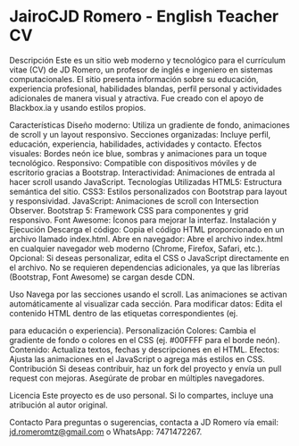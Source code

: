 # JairoCJD Romero - English Teacher CV
Descripción
Este es un sitio web moderno y tecnológico para el currículum vitae (CV) de JD Romero, un profesor de inglés e ingeniero en sistemas computacionales. El sitio presenta información sobre su educación, experiencia profesional, habilidades blandas, perfil personal y actividades adicionales de manera visual y atractiva. Fue creado con el apoyo de Blackbox.ia y usando estilos propios.

Características
Diseño moderno: Utiliza un gradiente de fondo, animaciones de scroll y un layout responsivo.
Secciones organizadas: Incluye perfil, educación, experiencia, habilidades, actividades y contacto.
Efectos visuales: Bordes neón ice blue, sombras y animaciones para un toque tecnológico.
Responsivo: Compatible con dispositivos móviles y de escritorio gracias a Bootstrap.
Interactividad: Animaciones de entrada al hacer scroll usando JavaScript.
Tecnologías Utilizadas
HTML5: Estructura semántica del sitio.
CSS3: Estilos personalizados con Bootstrap para layout y responsividad.
JavaScript: Animaciones de scroll con Intersection Observer.
Bootstrap 5: Framework CSS para componentes y grid responsivo.
Font Awesome: Íconos para mejorar la interfaz.
Instalación y Ejecución
Descarga el código: Copia el código HTML proporcionado en un archivo llamado index.html.
Abre en navegador: Abre el archivo index.html en cualquier navegador web moderno (Chrome, Firefox, Safari, etc.).
Opcional: Si deseas personalizar, edita el CSS o JavaScript directamente en el archivo.
No se requieren dependencias adicionales, ya que las librerías (Bootstrap, Font Awesome) se cargan desde CDN.

Uso
Navega por las secciones usando el scroll.
Las animaciones se activan automáticamente al visualizar cada sección.
Para modificar datos: Edita el contenido HTML dentro de las etiquetas correspondientes (ej. <div class="timeline-item"> para educación o experiencia).
Personalización
Colores: Cambia el gradiente de fondo o colores en el CSS (ej. #00FFFF para el borde neón).
Contenido: Actualiza textos, fechas y descripciones en el HTML.
Efectos: Ajusta las animaciones en el JavaScript o agrega más estilos en CSS.
Contribución
Si deseas contribuir, haz un fork del proyecto y envía un pull request con mejoras. Asegúrate de probar en múltiples navegadores.

Licencia
Este proyecto es de uso personal. Si lo compartes, incluye una atribución al autor original.

Contacto
Para preguntas o sugerencias, contacta a JD Romero vía email: jd.romeromtz@gmail.com o WhatsApp: 7471472267.